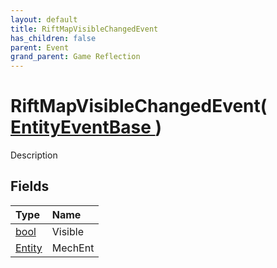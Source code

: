 ```yaml
---
layout: default
title: RiftMapVisibleChangedEvent
has_children: false
parent: Event
grand_parent: Game Reflection
---
```

# RiftMapVisibleChangedEvent( [ EntityEventBase ](/docs/game-reflection/events/entity_event_base) )
Description 

## Fields

| Type | Name |
|:-------------|:--------------|
| [bool](/docs/game-reflection/components/bool) | Visible |
| [Entity](/docs/game-reflection/classes/entity) | MechEnt |

